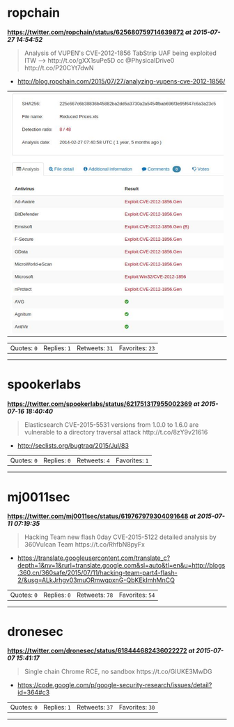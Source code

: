 # ropchain
**https://twitter.com/ropchain/status/625680759714639872 _at 2015-07-27 14:54:52_**
<blockquote>
Analysis of VUPEN's CVE-2012-1856 TabStrip UAF being exploited ITW --&gt; http://t.co/gXX1suPe5D  cc @PhysicalDrive0 http://t.co/P20CYt7dwN
</blockquote>

* http://blog.ropchain.com/2015/07/27/analyzing-vupens-cve-2012-1856/

<table><tr>
<td><img src="pictures/http+++pbs.twimg.com+media+CK7dVcwUkAE7hUH.jpg" alt="http://pbs.twimg.com/media/CK7dVcwUkAE7hUH.jpg"></td>
</table></tr>
<table><tr>
<td>Quotes: <code>0</code></td>
<td>Replies: <code>1</code></td>
<td>Retweets: <code>31</code></td>
<td>Favorites: <code>23</code></td>
</tr></table>

---

# spookerlabs
**https://twitter.com/spookerlabs/status/621751317955002369 _at 2015-07-16 18:40:40_**
<blockquote>
Elasticsearch CVE-2015-5531 versions from 1.0.0 to 1.6.0 are vulnerable to a directory traversal attack http://t.co/8zY9v21616
</blockquote>

* http://seclists.org/bugtraq/2015/Jul/83

<table><tr>
<td>Quotes: <code>0</code></td>
<td>Replies: <code>0</code></td>
<td>Retweets: <code>4</code></td>
<td>Favorites: <code>1</code></td>
</tr></table>

---

# mj0011sec
**https://twitter.com/mj0011sec/status/619767979304091648 _at 2015-07-11 07:19:35_**
<blockquote>
Hacking Team new flash 0day CVE-2015-5122 detailed analysis by 360Vulcan Team https://t.co/RhfbN8pyFx
</blockquote>

* https://translate.googleusercontent.com/translate_c?depth=1&nv=1&rurl=translate.google.com&sl=auto&tl=en&u=http://blogs.360.cn/360safe/2015/07/11/hacking-team-part4-flash-2/&usg=ALkJrhgv03muORmwqpxnG-QbKEkImhMnCQ

<table><tr>
<td>Quotes: <code>0</code></td>
<td>Replies: <code>0</code></td>
<td>Retweets: <code>78</code></td>
<td>Favorites: <code>54</code></td>
</tr></table>

---

# dronesec
**https://twitter.com/dronesec/status/618444682436022272 _at 2015-07-07 15:41:17_**
<blockquote>
Single chain Chrome RCE, no sandbox https://t.co/GIUKE3MwDG
</blockquote>

* https://code.google.com/p/google-security-research/issues/detail?id=364#c3

<table><tr>
<td>Quotes: <code>0</code></td>
<td>Replies: <code>1</code></td>
<td>Retweets: <code>37</code></td>
<td>Favorites: <code>30</code></td>
</tr></table>

---

